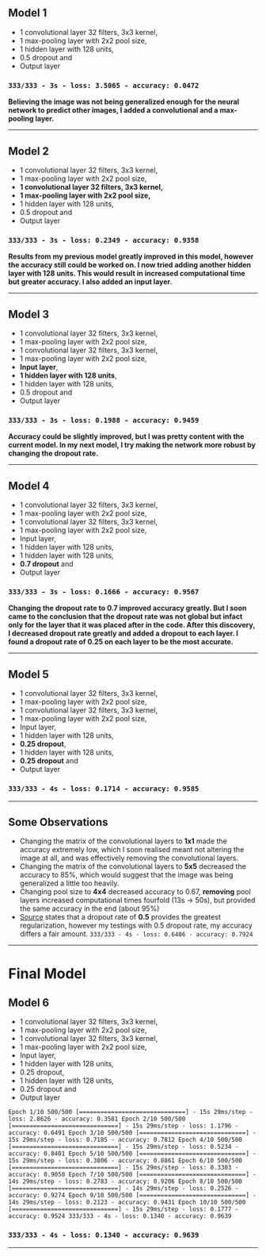 ## Model 1

* 1 convolutional layer 32 filters, 3x3 kernel,
* 1 max-pooling layer with 2x2 pool size,
* 1 hidden layer with 128 units,
* 0.5 dropout and 
* Output layer

### `333/333 - 3s - loss: 3.5065 - accuracy: 0.0472`

**Believing the image was not being generalized enough for the neural network to predict other images, I added a convolutional and a max-pooling layer.**

****

## Model 2

* 1 convolutional layer 32 filters, 3x3 kernel,
* 1 max-pooling layer with 2x2 pool size,
* **1 convolutional layer 32 filters, 3x3 kernel,**
* **1 max-pooling layer with 2x2 pool size,**
* 1 hidden layer with 128 units,
* 0.5 dropout and 
* Output layer

### `333/333 - 3s - loss: 0.2349 - accuracy: 0.9358`

**Results from my previous model greatly improved in this model, however the accuracy still could be worked on. I now tried adding another hidden layer with 128 units. This would result in increased computational time but greater accuracy. I also added an input layer.**

****


## Model 3 

* 1 convolutional layer 32 filters, 3x3 kernel,
* 1 max-pooling layer with 2x2 pool size,
* 1 convolutional layer 32 filters, 3x3 kernel,
* 1 max-pooling layer with 2x2 pool size,
* **Input layer**,
* **1 hidden layer with 128 units**, 
* 1 hidden layer with 128 units,
* 0.5 dropout and 
* Output layer

### `333/333 - 3s - loss: 0.1988 - accuracy: 0.9459`

**Accuracy could be slightly improved, but I was pretty content with the current model. In my next model, I try making the network more robust by changing the dropout rate.**

****


## Model 4 
* 1 convolutional layer 32 filters, 3x3 kernel,
* 1 max-pooling layer with 2x2 pool size,
* 1 convolutional layer 32 filters, 3x3 kernel,
* 1 max-pooling layer with 2x2 pool size,
* Input layer,
* 1 hidden layer with 128 units, 
* 1 hidden layer with 128 units,
* **0.7 dropout** and 
* Output layer

### `333/333 - 3s - loss: 0.1666 - accuracy: 0.9567`

**Changing the dropout rate to 0.7 improved accuracy greatly. But I soon came to the conclusion that the dropout rate was not global but infact only for the layer that it was placed after in the code. After this discovery, I decreased dropout rate greatly and added a dropout to each layer. I found a dropout rate of 0.25 on each layer to be the most accurate.**

****


## Model 5
* 1 convolutional layer 32 filters, 3x3 kernel,
* 1 max-pooling layer with 2x2 pool size,
* 1 convolutional layer 32 filters, 3x3 kernel,
* 1 max-pooling layer with 2x2 pool size,
* Input layer,
* 1 hidden layer with 128 units, 
* **0.25 dropout**,
* 1 hidden layer with 128 units,
* **0.25 dropout** and 
* Output layer

### `333/333 - 4s - loss: 0.1714 - accuracy: 0.9585`

****


## Some Observations
* Changing the matrix of the convolutional layers to **1x1** made the accuracy extremely low, which I soon realised meant not altering the image at all, and was effectively removing the convolutional layers.
* Changing the matrix of the convolutional layers to **5x5** decreased the accuracy to 85%, which would suggest that the image was being generalized a little too heavily.
* Changing pool size to **4x4** decreased accuracy to 0.67, **removing** pool layers increased computational times fourfold (13s -> 50s), but provided the same accuracy in the end (about 95%)
* [Source](https://towardsdatascience.com/simplified-math-behind-dropout-in-deep-learning-6d50f3f47275 "towardsdatascience.com/") states that a dropout rate of **0.5** provides the greatest regularization, however my testings with 0.5 dropout rate, my accuracy differs a fair amount. `333/333 - 4s - loss: 0.6406 - accuracy: 0.7924`

****



# Final Model

## Model 6


* 1 convolutional layer 32 filters, 3x3 kernel,
* 1 max-pooling layer with 2x2 pool size,
* 1 convolutional layer 32 filters, 3x3 kernel,
* 1 max-pooling layer with 2x2 pool size,
* Input layer,
* 1 hidden layer with 128 units, 
* 0.25 dropout,
* 1 hidden layer with 128 units,
* 0.25 dropout and 
* Output layer

`Epoch 1/10
500/500 [==============================] - 15s 29ms/step - loss: 2.8626 - accuracy: 0.3581
Epoch 2/10
500/500 [==============================] - 15s 29ms/step - loss: 1.1796 - accuracy: 0.6491
Epoch 3/10
500/500 [==============================] - 15s 29ms/step - loss: 0.7185 - accuracy: 0.7812
Epoch 4/10
500/500 [==============================] - 15s 29ms/step - loss: 0.5234 - accuracy: 0.8401
Epoch 5/10
500/500 [==============================] - 15s 29ms/step - loss: 0.3806 - accuracy: 0.8861
Epoch 6/10
500/500 [==============================] - 15s 29ms/step - loss: 0.3303 - accuracy: 0.9050
Epoch 7/10
500/500 [==============================] - 14s 29ms/step - loss: 0.2783 - accuracy: 0.9206
Epoch 8/10
500/500 [==============================] - 14s 29ms/step - loss: 0.2526 - accuracy: 0.9274
Epoch 9/10
500/500 [==============================] - 14s 29ms/step - loss: 0.2123 - accuracy: 0.9431
Epoch 10/10
500/500 [==============================] - 15s 29ms/step - loss: 0.1777 - accuracy: 0.9524
333/333 - 4s - loss: 0.1340 - accuracy: 0.9639
`

### `333/333 - 4s - loss: 0.1340 - accuracy: 0.9639`

****


